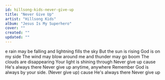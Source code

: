 ```yaml
---
id: hillsong-kids-never-give-up
title: "Never Give Up"
artist: "Hillsong Kids"
album: "Jesus Is My Superhero"
cover: ""
created: ""
updated: ""
---
```


e rain may be falling and lightning fills the sky
But the sun is rising
God is on my side
The wind may blow around me and thunder may go boom
The clouds are disappearing
Your light is shining through
Never give up cause He's always there
Never give up anytime, anywhere
Remember God is always by your side.
(Never give up) cause He's always there
Never give up